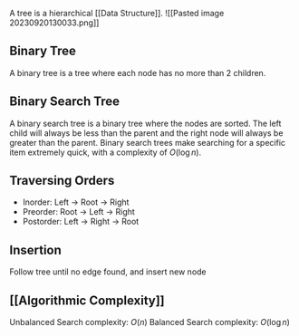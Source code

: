 A tree is a hierarchical [[Data Structure]].
![[Pasted image 20230920130033.png]]
## Binary Tree
A binary tree is a tree where each node has no more than 2 children.
## Binary Search Tree
A binary search tree is a binary tree where the nodes are sorted. The left child will always be less than the parent and the right node will always be greater than the parent. Binary search trees make searching for a specific item extremely quick, with a complexity of $O(\log n)$.
## Traversing Orders
- Inorder: Left -> Root -> Right
- Preorder: Root -> Left -> Right
- Postorder: Left -> Right -> Root
## Insertion
Follow tree until no edge found, and insert new node
## [[Algorithmic Complexity]]
Unbalanced Search complexity: $O(n)$
Balanced Search complexity: $O(\log n)$